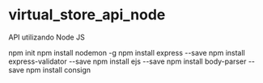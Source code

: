 # virtual_store_api_node
API utilizando Node JS

npm init
npm install nodemon -g
npm install express --save
npm install express-validator --save
npm install ejs --save
npm install body-parser --save
npm install consign